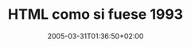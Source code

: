 ---
title: "3. HTML como si fuese 1993"
summary: 'Crea tu primera página web con HTML'
date: 2005-03-31T01:36:50+02:00
---